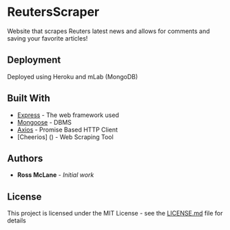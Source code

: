 # ReutersScraper

Website that scrapes Reuters latest news and allows for comments and saving your favorite articles!

## Deployment

Deployed using Heroku and mLab (MongoDB)

## Built With

* [Express]() - The web framework used
* [Mongoose]() - DBMS
* [Axios]() - Promise Based HTTP Client
* [Cheerios] () - Web Scraping Tool

## Authors

* **Ross McLane** - *Initial work*

## License

This project is licensed under the MIT License - see the [LICENSE.md](LICENSE.md) file for details

